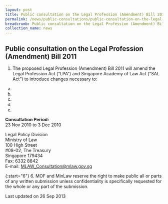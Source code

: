 ```yaml
---
layout: post
title: Public consultation on the Legal Profession (Amendment) Bill 2011
permalink: /news/public-consultations/public-consultation-on-the-legal-profession-amendment-bill-2011/
breadcrumb: Public consultation on the Legal Profession (Amendment) Bill 2011
collection_name: news
---
```

Public consultation on the Legal Profession (Amendment) Bill 2011
---

1. The proposed Legal Profession (Amendment) Bill 2011 will amend the Legal Profession Act (“LPA”) and Singapore Academy of Law Act (“SAL Act”) to introduce changes necessary to:

<ol style="list-style-type: lower-alpha">
<li></li>
<li></li>
<li></li>
<li></li>
<li></li>
</ol>

**Consultation Period:**  
23 Nov 2010 to 3 Dec 2010

<p class="address-centered">
Legal Policy Division<br>
Ministry of Law<br>
100 High Street<br>
#08-02, The Treasury<br>
Singapore 179434<br>
Fax: 6332 8842<br>
E-mail: <a href="mailto:MLAW_Consultation@mlaw.gov.sg">MLAW_Consultation@mlaw.gov.sg</a>
</p>

{:start="6"}
6. MOF and MinLaw reserve the right to make public all or parts of any written submission unless confidentiality is specifically requested for the whole or any part of the submission.


<p class="right-side-updated">Last updated on 26 Sep 2013</p>
